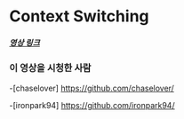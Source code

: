 # Context Switching

##### [영상 링크](https://youtu.be/-4HKhwlH3FQ)

### 이 영상을 시청한 사람

-[chaselover] https://github.com/chaselover/

-[ironpark94] https://github.com/ironpark94/
